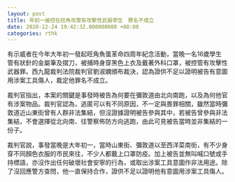 ```yaml
---
layout: post
title: 年初一被控在旺角攻管有攻擊性武器學生　罪名不成立
date: 2020-12-24 19:42:32.000000000 +08:00
categories: rthk
---
```


有示威者在今年大年初一發起旺角魚蛋革命四周年紀念活動，當晚一名16歲學生管有狀針的金屬筆及摺刀，被捕時身穿黑色上衣及戴著外科口罩，被控管有攻擊性武器罪。西九龍裁判法院裁判官劉淑嫻頒布裁決，認為證供不足以證明被告有意圖用涉案工具傷人，裁定他罪名不成立。

裁判官指出，本案的關鍵是事發時被告為何要在彌敦道由北向南跑，以及為何他官有涉案物品。裁判官認為，逃匿可以有不同原因，不一定與畏罪相關，雖然當時彌敦道近山東街曾有人群非法集結，但沒證據證明被告參與其中，若被告曾參與非法集結，不會選擇從北向南、往警察佈防方向逃跑，由此可見被告當時並非集結的一份子。

裁判官說，事發當晚是大年初一，當時山東街、彌敦道以至西洋菜南街，有不少身穿不同顏色衣服的市民來往，不少人都戴上口罩防疫。加上被告並無叫喊口號或手持標語，亦沒作出任何破壞社會安寧的行為，或取出涉案工具意圖作非法用途。除了沒回應警方查問，他一直保持合作，證供不足以證明他有意圖用涉案工具傷人。
